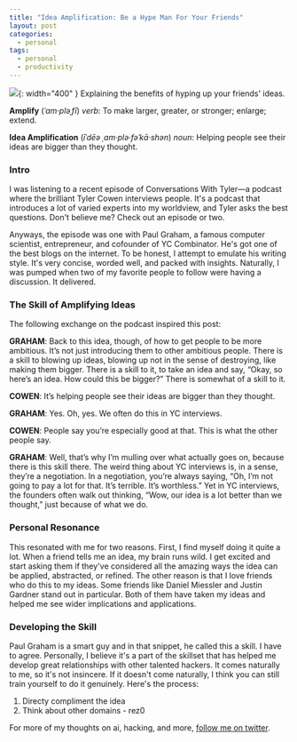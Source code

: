```yaml
---
title: "Idea Amplification: Be a Hype Man For Your Friends"
layout: post
categories:
  - personal
tags:
  - personal
  - productivity
---
```


![](https://i.imgur.com/HVoNZ13.png){: width="400" }
Explaining the benefits of hyping up your friends' ideas.

**Amplify** (*ˈam·pləˌfī*)
_verb_: To make larger, greater, or stronger; enlarge; extend.

**Idea Amplification** (*īˈdēə ˌam·plə·fəˈkā·shən*)
_noun_: Helping people see their ideas are bigger than they thought.

### Intro
I was listening to a recent episode of Conversations With Tyler—a podcast where the brilliant Tyler Cowen interviews people. It's a podcast that introduces a lot of varied       experts into my worldview, and Tyler asks the best questions. Don't believe me? Check out an episode or two.

Anyways, the episode was one with Paul Graham, a famous computer scientist, entrepreneur, and cofounder of YC Combinator. He's got one of the best blogs on the internet. To be   honest, I attempt to emulate his writing style. It's very concise, worded well, and packed with insights. Naturally, I was pumped when two of my favorite people to follow were   having a discussion. It delivered.

### The Skill of Amplifying Ideas
The following exchange on the podcast inspired this post:

**GRAHAM**: Back to this idea, though, of how to get people to be more ambitious. It’s not just introducing them to other ambitious people. There is a skill to blowing up ideas, blowing up not in the sense of destroying, like making them bigger. There is a skill to it, to take an idea and say, “Okay, so here’s an idea. How could this be bigger?” There   is somewhat of a skill to it.

**COWEN**: It’s helping people see their ideas are bigger than they thought.

**GRAHAM**: Yes. Oh, yes. We often do this in YC interviews.

**COWEN**: People say you’re especially good at that. This is what the other people say.

**GRAHAM**: Well, that’s why I’m mulling over what actually goes on, because there is this skill there. The weird thing about YC interviews is, in a sense, they’re a             negotiation. In a negotiation, you’re always saying, “Oh, I’m not going to pay a lot for that. It’s terrible. It’s worthless.” Yet in YC interviews, the founders often walk out  thinking, “Wow, our idea is a lot better than we thought,” just because of what we do.

### Personal Resonance
This resonated with me for two reasons. First, I find myself doing it quite a lot. When a friend tells me an idea, my brain runs wild. I get excited and start asking them if     they've considered all the amazing ways the idea can be applied, abstracted, or refined. The other reason is that I love friends who do this to my ideas. Some friends like       Daniel Miessler and Justin Gardner stand out in particular. Both of them have taken my ideas and helped me see wider implications and applications.

### Developing the Skill
Paul Graham is a smart guy and in that snippet, he called this a skill. I have to agree. Personally, I believe it's a part of the skillset that has helped me develop great       relationships with other talented hackers. It comes naturally to me, so it's not insincere. If it doesn't come naturally, I think you can still train yourself to do it           genuinely.  Here's the process:
1. Directy compliment the idea
2. Think about other domains
\- rez0

For more of my thoughts on ai, hacking, and more, [follow me on twitter](https://twitter.com/rez0__).

<meta name="twitter:card" content="summary_large_image" />
<meta name="twitter:site" content="@rez0__" />
<meta name="twitter:creator" content="@rez0__" />
<meta property="og:url" content="https://rez0.blog/personal/2023/08/18/idea-amplification" />
<meta property="og:title" content="Idea Amplification: By a Hype Man for Your Friends" />
<meta property="og:description" content="Explaining the benefits of hyping up your friends' ideas." />
<meta property="og:image" content="https://i.imgur.com/HVoNZ13.png" />
